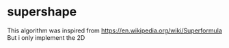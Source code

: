 # supershape
This algorithm was inspired from 
https://en.wikipedia.org/wiki/Superformula
But i only implement the 2D
